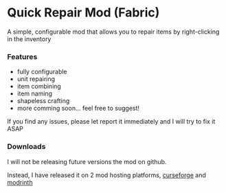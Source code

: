 # Quick Repair Mod (Fabric)

A simple, configurable mod that allows you to repair items by right-clicking in the inventory

### Features

* fully configurable
* unit repairing
* item combining
* item naming
* shapeless crafting
* more comming soon... feel free to suggest!

If you find any issues, please let report it immediately and I will try to fix it ASAP

### Downloads
I will not be releasing future versions the mod on github. 

Instead, I have released it on 2 mod hosting platforms, 
[curseforge](https://www.curseforge.com/minecraft/mc-mods/quick-repair-mod) and
[modrinth](https://modrinth.com/mod/quick-repair)
